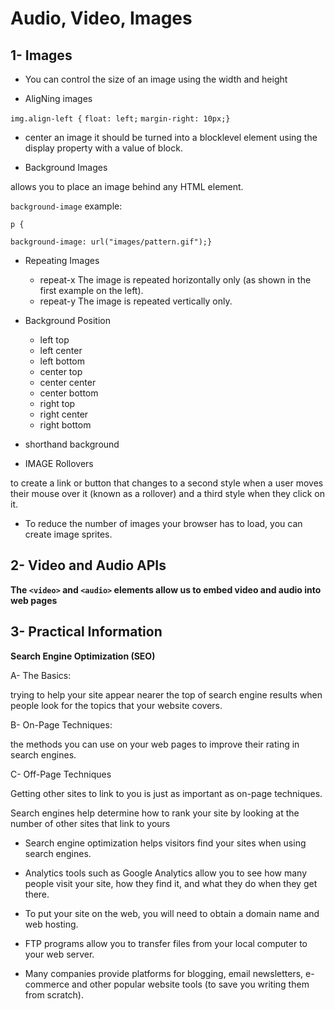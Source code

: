 # Audio, Video, Images

## 1- Images

- You can control the size of an
image using the width and
height

- AligNing images

`img.align-left {`
`float: left;`
`margin-right: 10px;}`

- center an image
 it should be turned into a blocklevel element using the display property with a value of block.

- Background Images

allows you to place
an image behind any HTML
element.

`background-image`
example:

`p {`

`background-image: url("images/pattern.gif");}`

- Repeating Images

  - repeat-x
The image is repeated
horizontally only (as shown in
the first example on the left).
  - repeat-y
The image is repeated vertically
only.
  
- Background Position

  - left top
  - left center
  - left bottom
  - center top
  - center center
  - center bottom
  - right top
  - right center
  - right bottom

- shorthand background

- IMAGE Rollovers

to create
a link or button that changes to a
second style when a user moves
their mouse over it (known as a
rollover) and a third style when
they click on it.

- To reduce the number of images your browser has to
load, you can create image sprites.

## 2- Video and Audio APIs

**The `<video>` and `<audio>` elements allow us to embed video and audio into web pages**

## 3- Practical Information

**Search Engine Optimization (SEO)**

A- The Basics:

trying
to help your site appear nearer
the top of search engine results
when people look for the topics
that your website covers.

B- On-Page Techniques:

the
methods you can use on your
web pages to improve their
rating in search engines.

C- Off-Page Techniques

Getting other sites to link to you is just as important as on-page techniques.

 Search engines help determine how to rank your site by looking at the number of other sites that link to yours

- Search engine optimization helps visitors find your sites when using search engines.

- Analytics tools such as Google Analytics allow you to see how many people visit your site, how they find it, and what they do when they get there.

- To put your site on the web, you will need to obtain a domain name and web hosting.
- FTP programs allow you to transfer files from your
local computer to your web server.
- Many companies provide platforms for blogging, email
newsletters, e-commerce and other popular website
tools (to save you writing them from scratch).
